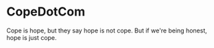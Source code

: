 # CopeDotCom
Cope is hope, but they say hope is not cope. But if we're being honest, hope is just cope.
